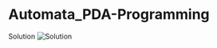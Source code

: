 # Automata_PDA-Programming

Solution
![Solution](https://user-images.githubusercontent.com/111945837/204307043-76c380b7-0d16-4507-9b62-5a8b40717206.jpg)
